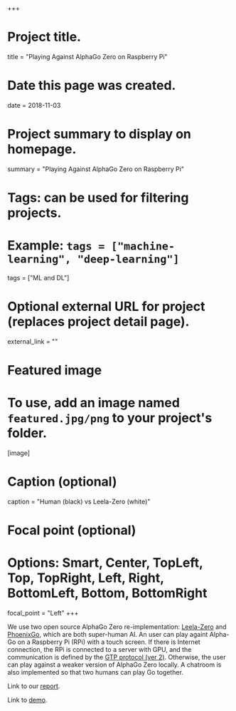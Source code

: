 +++
# Project title.
title = "Playing Against AlphaGo Zero on Raspberry Pi"

# Date this page was created.
date = 2018-11-03

# Project summary to display on homepage.
summary = "Playing Against AlphaGo Zero on Raspberry Pi"

# Tags: can be used for filtering projects.
# Example: `tags = ["machine-learning", "deep-learning"]`
tags = ["ML and DL"]

# Optional external URL for project (replaces project detail page).
external_link = ""

# Featured image
# To use, add an image named `featured.jpg/png` to your project's folder. 
[image]
  # Caption (optional)
  caption = "Human (black) vs Leela-Zero (white)"
  
  # Focal point (optional)
  # Options: Smart, Center, TopLeft, Top, TopRight, Left, Right, BottomLeft, Bottom, BottomRight
  focal_point = "Left"
+++

We use two open source AlphaGo Zero re-implementation: [Leela-Zero](https://github.com/gcp/leela-zero) and [PhoenixGo](https://github.com/Tencent/PhoenixGo), which are both super-human AI.
An user can play againt Alpha-Go on a Raspberry Pi (RPi) with a touch screen.
If there is Internet connection, the RPi is connected to a server with GPU, and the communication is defined by the [GTP protocol (ver 2)](https://www.lysator.liu.se/~gunnar/gtp/gtp2-spec-draft2/gtp2-spec.html).
Otherwise, the user can play against a weaker version of AlphaGo Zero locally.
A chatroom is also implemented so that two humans can play Go together.

Link to our [report](report.pdf).

Link to [demo](https://drive.google.com/open?id=1caNG0tRBhQVUOxDP0oUImphVO8APv0h6).
